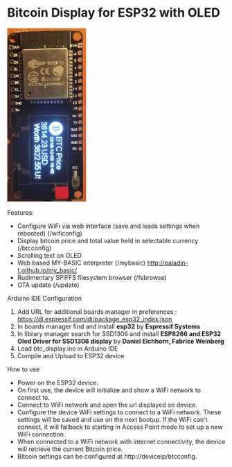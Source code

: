 # Bitcoin Display for ESP32 with OLED

![BTC Display on ESP32 with OLED](https://github.com/jzeiber/ESP32_BTC_Display/raw/master/images/btc_display.jpg "BTC Display on ESP32 with OLED")

Features:
* Configure WiFi via web interface (save and loads settings when rebooted) (/wificonfig)
* Display bitcoin price and total value held in selectable currency (/btcconfig)
* Scrolling text on OLED
* Web based MY-BASIC interpreter (/mybasic) http://paladin-t.github.io/my_basic/
* Rudimentary SPIFFS filesystem browser (/fsbrowse)
* OTA update (/update)

Arduino IDE Configuration
1. Add URL for additional boards manager in preferences : https://dl.espressif.com/dl/package_esp32_index.json
2. In boards manager find and install **esp32** by **Espressif Systems**
3. In library manager search for SSD1306 and install **ESP8266 and ESP32 Oled Driver for SSD1306 display** by **Daniel Eichhorn, Fabrice Weinberg**
4. Load btc_display.ino in Arduino IDE
5. Compile and Upload to ESP32 device

How to use
* Power on the ESP32 device.
* On first use, the device will initialize and show a WiFi network to connect to.
* Connect to WiFi network and open the url displayed on device.
* Configure the device WiFi settings to connect to a WiFi network.  These settings will be saved and use on the next bootup.  If the WiFi can't connect, it will fallback to starting in Access Point mode to set up a new WiFi connection.
* When connected to a WiFi network with internet connectivity, the device will retrieve the current Bitcoin price.
* Bitcoin settings can be configured at http://deviceip/btcconfig.
